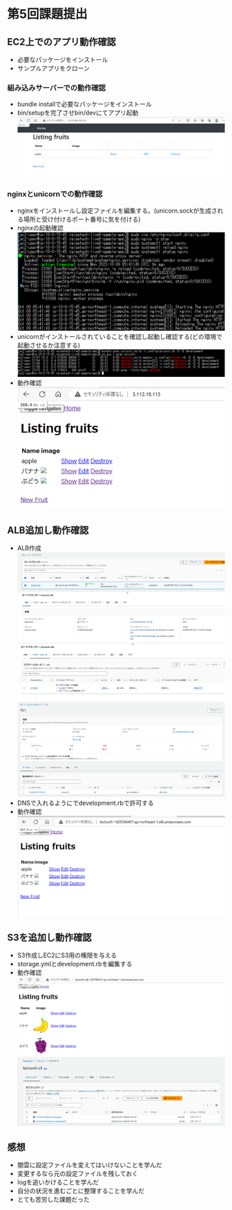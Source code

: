 # 第5回課題提出
## EC2上でのアプリ動作確認
- 必要なパッケージをインストール
- サンプルアプリをクローン

### 組み込みサーバーでの動作確認
- bundle installで必要なパッケージをインストール
- bin/setupを完了させbin/devにてアプリ起動  
![組込みサーバ動作確認](image/05kumikomi.png)

### nginxとunicornでの動作確認
- nginxをインストールし設定ファイルを編集する。(unicorn.sockが生成される場所と受け付けるポート番号に気を付ける)
- nginxの起動確認
![nginx起動確認](image/05_nginx.png)
- unicornがインストールされていることを確認し起動し確認する(どの環境で起動させるか注意する)
![unicorn起動確認](image/05_unicorn.png)
- 動作確認
![nginxとunicornで動作確認](image/05_nginxtounicorn.png)

## ALB追加し動作確認
- ALB作成
![ALB](image/05_ALB1.png)
![ALB](image/05_ALB2.png)
![ALB](image/05_ALB3.png)
- DNSで入れるようにでdevelopment.rbで許可する
- 動作確認
![ALBで動作確認](image/05_ALB4.png)

## S3を追加し動作確認
- S3作成しEC2にS3用の権限を与える
- storage.ymlとdevelopment.rbを編集する
- 動作確認
![S3で動作確認1](image/05_S3-1.png)
![S3で動作確認2](image/05_S3-2.png)

## 感想
- 闇雲に設定ファイルを変えてはいけないことを学んだ
- 変更するなら元の設定ファイルを残しておく
- logを追いかけることを学んだ
- 自分の状況を進むごとに整理することを学んだ
- とても苦労した課題だった

